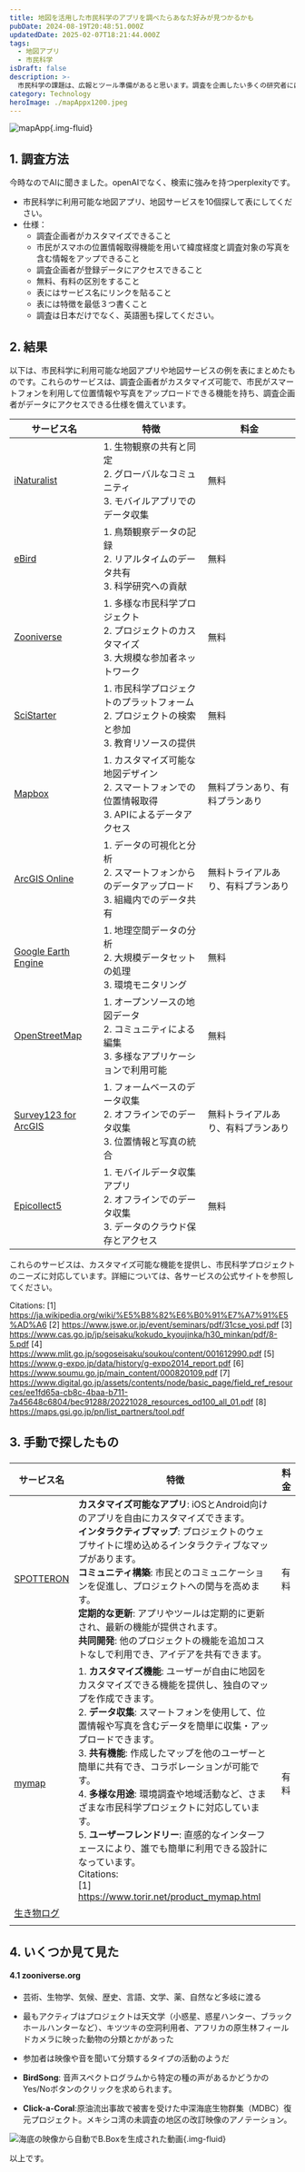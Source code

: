 ```yaml
---
title: 地図を活用した市民科学のアプリを調べたらあなた好みが見つかるかも
pubDate: 2024-08-19T20:48:51.000Z
updatedDate: 2025-02-07T18:21:44.000Z
tags:
  - 地図アプリ
  - 市民科学
isDraft: false
description: >-
  市民科学の課題は、広報とツール準備があると思います。調査を企画したい多くの研究者には、どちらの対応も大変ではないでしょうか。SNSで共感を呼ぶのも時間がかかります。またツールの準備も自分で作るのは大変です。そこで、この記事ではスマホの位置取得機能を用いて市民参加型のツールにどのようなものがあるのか調べてみることにしました。もちろんトリルラボでのマイマップを提供しているので、より良いサービス提供に資すると考えています。
category: Technology
heroImage: ./mapAppx1200.jpeg
---
```


![mapApp](https://object-storage.tyo2.conoha.io/v1/nc_2520d9a1_blog-astro-assets/blog-astro-assets/mapAppx1200.jpeg){.img-fluid}

## 1. 調査方法

今時なのでAIに聞きました。openAIでなく、検索に強みを持つperplexityです。

- 市民科学に利用可能な地図アプリ、地図サービスを10個探して表にしてください。
- 仕様：
  - 調査企画者がカスタマイズできること
  - 市民がスマホの位置情報取得機能を用いて緯度経度と調査対象の写真を含む情報をアップできること
  - 調査企画者が登録データにアクセスできること
  - 無料、有料の区別をすること
  - 表にはサービス名にリンクを貼ること
  - 表には特徴を最低３つ書くこと
  - 調査は日本だけでなく、英語圏も探してください。

## 2. 結果

以下は、市民科学に利用可能な地図アプリや地図サービスの例を表にまとめたものです。これらのサービスは、調査企画者がカスタマイズ可能で、市民がスマートフォンを利用して位置情報や写真をアップロードできる機能を持ち、調査企画者がデータにアクセスできる仕様を備えています。

| サービス名                                                   | 特徴                                                         | 料金                               |
| ------------------------------------------------------------ | ------------------------------------------------------------ | ---------------------------------- |
| [iNaturalist](https://www.inaturalist.org/)                  | 1. 生物観察の共有と同定<br>2. グローバルなコミュニティ<br>3. モバイルアプリでのデータ収集 | 無料                               |
| [eBird](https://ebird.org/home)                              | 1. 鳥類観察データの記録<br>2. リアルタイムのデータ共有<br>3. 科学研究への貢献 | 無料                               |
| [Zooniverse](https://www.zooniverse.org/)                    | 1. 多様な市民科学プロジェクト<br>2. プロジェクトのカスタマイズ<br>3. 大規模な参加者ネットワーク | 無料                               |
| [SciStarter](https://scistarter.org/)                        | 1. 市民科学プロジェクトのプラットフォーム<br>2. プロジェクトの検索と参加<br>3. 教育リソースの提供 | 無料                               |
| [Mapbox](https://www.mapbox.com/)                            | 1. カスタマイズ可能な地図デザイン<br>2. スマートフォンでの位置情報取得<br>3. APIによるデータアクセス | 無料プランあり、有料プランあり     |
| [ArcGIS Online](https://www.esri.com/en-us/arcgis/products/arcgis-online/overview) | 1. データの可視化と分析<br>2. スマートフォンからのデータアップロード<br>3. 組織内でのデータ共有 | 無料トライアルあり、有料プランあり |
| [Google Earth Engine](https://earthengine.google.com/)       | 1. 地理空間データの分析<br>2. 大規模データセットの処理<br>3. 環境モニタリング | 無料                               |
| [OpenStreetMap](https://www.openstreetmap.org/)              | 1. オープンソースの地図データ<br>2. コミュニティによる編集<br>3. 多様なアプリケーションで利用可能 | 無料                               |
| [Survey123 for ArcGIS](https://survey123.arcgis.com/)        | 1. フォームベースのデータ収集<br>2. オフラインでのデータ収集<br>3. 位置情報と写真の統合 | 無料トライアルあり、有料プランあり |
| [Epicollect5](https://five.epicollect.net/)                  | 1. モバイルデータ収集アプリ<br>2. オフラインでのデータ収集<br>3. データのクラウド保存とアクセス | 無料                               |

これらのサービスは、カスタマイズ可能な機能を提供し、市民科学プロジェクトのニーズに対応しています。詳細については、各サービスの公式サイトを参照してください。

Citations:
[1] https://ja.wikipedia.org/wiki/%E5%B8%82%E6%B0%91%E7%A7%91%E5%AD%A6
[2] https://www.jswe.or.jp/event/seminars/pdf/31cse_yosi.pdf
[3] https://www.cas.go.jp/jp/seisaku/kokudo_kyoujinka/h30_minkan/pdf/8-5.pdf
[4] https://www.mlit.go.jp/sogoseisaku/soukou/content/001612990.pdf
[5] https://www.g-expo.jp/data/history/g-expo2014_report.pdf
[6] https://www.soumu.go.jp/main_content/000820109.pdf
[7] https://www.digital.go.jp/assets/contents/node/basic_page/field_ref_resources/ee1fd65a-cb8c-4baa-b711-7a45648c6804/bec91288/20221028_resources_od100_all_01.pdf
[8] https://maps.gsi.go.jp/pn/list_partners/tool.pdf



## 3. 手動で探したもの

### 

| サービス名                                        | 特徴                                                         | 料金 |
| ------------------------------------------------- | ------------------------------------------------------------ | ---- |
| [SPOTTERON]([https://www.spotteron.net/)          | **カスタマイズ可能なアプリ**: iOSとAndroid向けのアプリを自由にカスタマイズできます。<br/> **インタラクティブマップ**: プロジェクトのウェブサイトに埋め込めるインタラクティブなマップがあります。 <br/>**コミュニティ構築**: 市民とのコミュニケーションを促進し、プロジェクトへの関与を高めます。 <br/>**定期的な更新**: アプリやツールは定期的に更新され、最新の機能が提供されます。 <br/>**共同開発**: 他のプロジェクトの機能を追加コストなしで利用でき、アイデアを共有できます。 | 有料 |
| [mymap](https://www.torir.net/product_mymap.html) | 1. **カスタマイズ機能**: ユーザーが自由に地図をカスタマイズできる機能を提供し、独自のマップを作成できます。<br/>2. **データ収集**: スマートフォンを使用して、位置情報や写真を含むデータを簡単に収集・アップロードできます。<br/>3. **共有機能**: 作成したマップを他のユーザーと簡単に共有でき、コラボレーションが可能です。<br/>4. **多様な用途**: 環境調査や地域活動など、さまざまな市民科学プロジェクトに対応しています。<br/>5. **ユーザーフレンドリー**: 直感的なインターフェースにより、誰でも簡単に利用できる設計になっています。<br/>Citations:<br/>[1] https://www.torir.net/product_mymap.html | 有料 |
| [生き物ログ](https://ikilog.biodic.go.jp/)        |                                                              |      |
|                                                   |                                                              |      |

## 4. いくつか見て見た



#### 4.1 zooniverse.org

- 芸術、生物学、気候、歴史、言語、文学、薬、自然など多岐に渡る
- 最もアクティブはプロジェクトは天文学（小惑星、惑星ハンター、ブラックホールハンターなど）、キツツキの空洞利用者、アフリカの原生林フィールドカメラに映った動物の分類とかがあった
- 参加者は映像や音を聞いて分類するタイプの活動のようだ

- **BirdSong**:  音声スペクトログラムから特定の種の声があるかどうかのYes/Noボタンのクリックを求められます。
- **Click-a-Coral**:原油流出事故で被害を受けた中深海底生物群集（MDBC）復元プロジェクト。メキシコ湾の未調査の地区の改訂映像のアノテーション。

![海底の映像から自動でB.Boxを生成された動画](https://object-storage.tyo2.conoha.io/v1/nc_2520d9a1_blog-astro-assets/blog-astro-assets/image-20240819213737867.jpeg){.img-fluid}

以上です。
